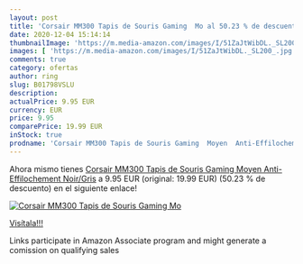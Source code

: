 ```yaml
---
layout: post
title: 'Corsair MM300 Tapis de Souris Gaming  Mo al 50.23 % de descuento'
date: 2020-12-04 15:14:14
thumbnailImage: 'https://m.media-amazon.com/images/I/51ZaJtWibDL._SL200_.jpg'
images: [ 'https://m.media-amazon.com/images/I/51ZaJtWibDL._SL200_.jpg' ]
comments: true
category: ofertas
author: ring
slug: B01798VSLU
description:
actualPrice: 9.95 EUR
currency: EUR
price: 9.95
comparePrice: 19.99 EUR
inStock: true
prodname: 'Corsair MM300 Tapis de Souris Gaming  Moyen  Anti-Effilochement  Noir/Gris'
---
```


Ahora mismo tienes [Corsair MM300 Tapis de Souris Gaming  Moyen  Anti-Effilochement  Noir/Gris](https://www.amazon.fr/dp/B01798VSLU/?tag=tolees0d-21) a 9.95 EUR (original: 19.99 EUR) (50.23 %  de descuento) en el siguiente enlace!

[![Corsair MM300 Tapis de Souris Gaming  Mo](https://m.media-amazon.com/images/I/51ZaJtWibDL._SL200_.jpg)](https://www.amazon.fr/dp/B01798VSLU/?tag=tolees0d-21)

[Visítala!!!](https://www.amazon.fr/dp/B01798VSLU/?tag=tolees0d-21)

Links participate in Amazon Associate program and might generate a comission on qualifying sales
